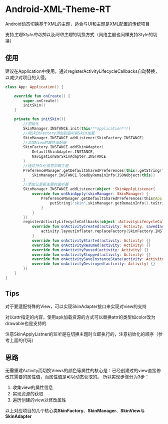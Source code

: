 # Android-XML-Theme-RT
Android动态切换基于XML的主题，适合与UI和主题是XML配置的传统项目

支持*主题Style的切换*以及*网络主题*的切换方式（网络主题也同样支持Style的切换）

## 使用
建议在Application中使用，通过registerActivityLifecycleCallbacks自动替换，以减少对项目的入侵。
```kotlin
class App: Application() {

    override fun onCreate() {
        super.onCreate()
        initSkin()
    }

    private fun initSkin(){
        //初始化
        SkinManager.INSTANCE.init(this/**application**/)
        //将SkinFactory添加到监听新Skin加载
        SkinManager.INSTANCE.addListener(SkinFactory.INSTANCE)
        //添加View的属性适配器
        SkinFactory.INSTANCE.addSkinAdapter(
            DefaultSkinAdapter.INSTANCE,
            NavigationBarSkinAdapter.INSTANCE
        )
        //通过持久化信息加载主题
        PreferenceManager.getDefaultSharedPreferences(this).getString("skin",null)?.run {
            SkinManager.INSTANCE.loadByRemainInfo(JSONObject(this))
        }
        //添加记录新主题的监听器
        SkinManager.INSTANCE.addListener(object :SkinApplyListener{
            override fun onSkinApply(skinManager: SkinManager) {
                PreferenceManager.getDefaultSharedPreferences(this@App).edit {
                    putString("skin",skinManager.getRemainInfo().toString())
                }
            }
        })
        registerActivityLifecycleCallbacks(object :ActivityLifecycleCallbacks{
            override fun onActivityCreated(activity: Activity, savedInstanceState: Bundle?) {
                activity.layoutInflater.replaceFactory(SkinFactory.INSTANCE)
            }
            override fun onActivityStarted(activity: Activity) {}
            override fun onActivityResumed(activity: Activity) {}
            override fun onActivityPaused(activity: Activity) {}
            override fun onActivityStopped(activity: Activity) {}
            override fun onActivitySaveInstanceState(activity: Activity, outState: Bundle) {}
            override fun onActivityDestroyed(activity: Activity) {}
        })
    }
}
```


## Tips
对于要适配特殊的View，可以实现SkinAdapter接口来实现对view的支持

对以attr指定的内容，使用apk加载资源的方式可以替换attr的类型如color改为drawable也是支持的

注意SkinApplyListner的监听是在切换主题时立即执行的，注意初始化的顺序（参考上面的代码）


## 思路
无需重建Activity而切换Views的颜色等属性的核心是：已经创建过的view直接修改其需要的属性值，而属性值是可以动态获取的。
所以实现步骤分为3步：
 1. 收集view的属性信息
 2. 实现资源的获取
 3. 遍历创建的view以修改属性

以上对应项目的几个核心类**SkinFactory**、**SkinManager**、**SkinView**与**SkinAdapter**
